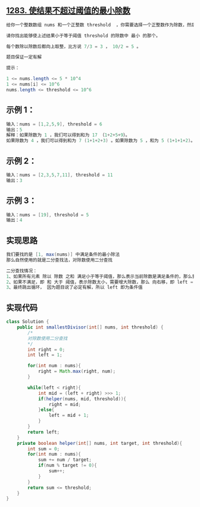 ## **[1283. 使结果不超过阈值的最小除数](https://leetcode-cn.com/problems/find-the-smallest-divisor-given-a-threshold/)**



```java
给你一个整数数组 nums 和一个正整数 threshold  ，你需要选择一个正整数作为除数，然后将数组里每个数都除以它，并对除法结果求和。

请你找出能够使上述结果小于等于阈值 threshold 的除数中 最小 的那个。

每个数除以除数后都向上取整，比方说 7/3 = 3 ， 10/2 = 5 。

题目保证一定有解

提示：

1 <= nums.length <= 5 * 10^4
1 <= nums[i] <= 10^6
nums.length <= threshold <= 10^6
```





## **示例 1：**

```java
输入：nums = [1,2,5,9], threshold = 6
输出：5
解释：如果除数为 1 ，我们可以得到和为 17 （1+2+5+9）。
如果除数为 4 ，我们可以得到和为 7 (1+1+2+3) 。如果除数为 5 ，和为 5 (1+1+1+2)。
```



## **示例 2：**

```java
输入：nums = [2,3,5,7,11], threshold = 11
输出：3
```



## **示例 3：**

```java
输入：nums = [19], threshold = 5
输出：4
```







## **实现思路**

```java
我们要找的是 [1, max(nums)] 中满足条件的最小除法
那么自然使用的就是二分查找法，对除数使用二分查找

二分查找情况：
1、如果所有元素 除以 除数 之和 满足小于等于阈值，那么表示当前除数是满足条件的，那么我们向左找更小的，即 right = mid
2、如果不满足，即 和 大于 阈值，表示除数太小，需要增大除数，那么 向右移，即 left = mid + 1
3、最终跳出循环， 因为题目说了必定有解，所以 left 即为条件值
```



## **实现代码**

```java
class Solution {
    public int smallestDivisor(int[] nums, int threshold) {
        /*
        对除数使用二分查找
        */
        int right = 0;
        int left = 1;

        for(int num : nums){
            right = Math.max(right, num);
        }

        while(left < right){
            int mid = (left + right) >>> 1;
            if(helper(nums, mid, threshold)){
                right = mid;
            }else{
                left = mid + 1;
            }
        }
        return left;
    }
    private boolean helper(int[] nums, int target, int threshold){
        int sum = 0;
        for(int num : nums){
            sum += num / target;
            if(num % target != 0){
                sum++;
            }
        }
        return sum <= threshold;
    }
}
```

